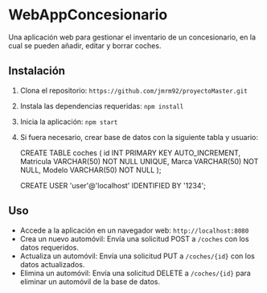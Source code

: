 # WebAppConcesionario
Una aplicación web para gestionar el inventario de un concesionario, en la cual se pueden añadir, editar y borrar coches.

## Instalación
1. Clona el repositorio: `https://github.com/jmrm92/proyectoMaster.git`
2. Instala las dependencias requeridas: `npm install`
3. Inicia la aplicación: `npm start`
4. Si fuera necesario, crear base de datos con la siguiente tabla y usuario:
    
    CREATE TABLE coches (
    id INT PRIMARY KEY AUTO_INCREMENT,
    Matricula VARCHAR(50) NOT NULL UNIQUE,
    Marca VARCHAR(50) NOT NULL,
    Modelo VARCHAR(50) NOT NULL
);

    CREATE USER 'user'@'localhost' IDENTIFIED BY '1234';

## Uso
- Accede a la aplicación en un navegador web: `http://localhost:8080`
- Crea un nuevo automóvil: Envía una solicitud POST a `/coches` con los datos requeridos.
- Actualiza un automóvil: Envía una solicitud PUT a `/coches/{id}` con los datos actualizados.
- Elimina un automóvil: Envía una solicitud DELETE a `/coches/{id}` para eliminar un automóvil de la base de datos.


